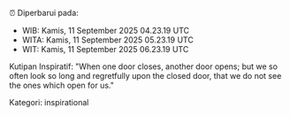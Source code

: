 ⏰ Diperbarui pada:
- WIB: Kamis, 11 September 2025 04.23.19 UTC
- WITA: Kamis, 11 September 2025 05.23.19 UTC
- WIT: Kamis, 11 September 2025 06.23.19 UTC

Kutipan Inspiratif:
"When one door closes, another door opens; but we so often look so long and regretfully upon the closed door, that we do not see the ones which open for us."


Kategori: inspirational

